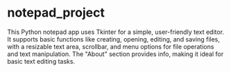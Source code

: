 # notepad_project
This Python notepad app uses Tkinter for a simple, user-friendly text editor. It supports basic functions like creating, opening, editing, and saving files, with a resizable text area, scrollbar, and menu options for file operations and text manipulation. The "About" section provides info, making it ideal for basic text editing tasks.
